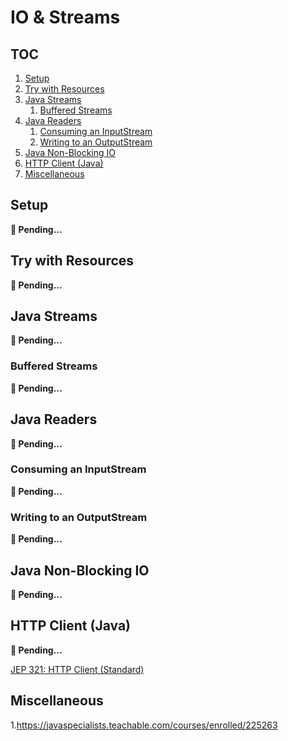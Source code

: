 # IO & Streams

## TOC

1. [Setup](#setup)
1. [Try with Resources](#try-with-resources)
1. [Java Streams](#java-streams)
    1. [Buffered Streams](#buffered-streams)
1. [Java Readers](#java-readers)
    1. [Consuming an InputStream](#consuming-an-inputstream)
    1. [Writing to an OutputStream](#writing-to-an-outputstream)
1. [Java Non-Blocking IO](#java-non-blocking-io)
1. [HTTP Client (Java)](#http-client-java)
1. [Miscellaneous](#miscellaneous)

## Setup

**🚧 Pending...**

## Try with Resources

**🚧 Pending...**

## Java Streams

**🚧 Pending...**

### Buffered Streams

**🚧 Pending...**

## Java Readers

**🚧 Pending...**

### Consuming an InputStream

**🚧 Pending...**

### Writing to an OutputStream

**🚧 Pending...**

## Java Non-Blocking IO

**🚧 Pending...**

## HTTP Client (Java)

**🚧 Pending...**

[JEP 321: HTTP Client (Standard)](https://openjdk.java.net/jeps/321)

## Miscellaneous

1.https://javaspecialists.teachable.com/courses/enrolled/225263
